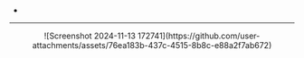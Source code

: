 -
---
<div style="display: ; justify-content: space-between; align-items: center;">
  <p align="center">
![Screenshot 2024-11-13 172741](https://github.com/user-attachments/assets/76ea183b-437c-4515-8b8c-e88a2f7ab672)
